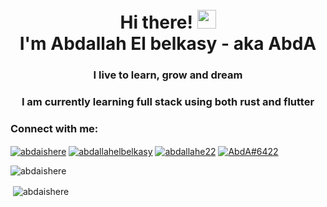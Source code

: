 <h1 align="center"><br>Hi there! <img src="https://user-images.githubusercontent.com/42378118/110234147-e3259600-7f4e-11eb-95be-0c4047144dea.gif" width="30"><br> I'm Abdallah El belkasy - aka AbdA</h1>
<h3 align="center">I live to learn, grow and dream</h3>
<h3 align="center">I am currently learning full stack using both rust and flutter</h3>

<h3 align="left">Connect with me:</h3>
<p align="left">
<a href="https://twitter.com/abdaishere" target="blank"><img align="center" src="https://img.shields.io/badge/Twitter-1DA1F2?style=for-the-badge&logo=twitter&logoColor=white" alt="abdaishere"/></a>
<a href="https://linkedin.com/in/abdallahelbelkasy" target="blank"><img align="center" src="https://img.shields.io/badge/LinkedIn-0077B5?style=for-the-badge&logo=linkedin&logoColor=white" alt="abdallahelbelkasy"/></a>
<a href="https://fb.com/abdallahe22" target="blank"><img align="center" src="https://img.shields.io/badge/Facebook-1877F2?style=for-the-badge&logo=facebook&logoColor=white" alt="abdallahe22"/></a>
<a href="https://discord.com/users/421742071523704832" target="blank"><img align="center" src="https://img.shields.io/badge/Discord-5865F2?style=for-the-badge&logo=discord&logoColor=white" alt="AbdA#6422"/></a>
</p>

<p><img align="center" src="https://github-readme-stats.vercel.app/api/top-langs?username=abdaishere&show_icons=true&exclude_repo=Traino&langs_count=3&theme=dark&hide_border=true&locale=en&layout=compact" alt="abdaishere" /></p>

<p>&nbsp;<img align="center" src="https://github-readme-stats.vercel.app/api?username=abdaishere&show_icons=true&theme=dark&hide_border=true&locale=en" alt="abdaishere" /></p>
